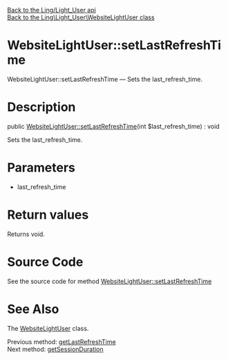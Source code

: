 [Back to the Ling/Light_User api](https://github.com/lingtalfi/Light_User/blob/master/doc/api/Ling/Light_User.md)<br>
[Back to the Ling\Light_User\WebsiteLightUser class](https://github.com/lingtalfi/Light_User/blob/master/doc/api/Ling/Light_User/WebsiteLightUser.md)


WebsiteLightUser::setLastRefreshTime
================



WebsiteLightUser::setLastRefreshTime — Sets the last_refresh_time.




Description
================


public [WebsiteLightUser::setLastRefreshTime](https://github.com/lingtalfi/Light_User/blob/master/doc/api/Ling/Light_User/WebsiteLightUser/setLastRefreshTime.md)(int $last_refresh_time) : void




Sets the last_refresh_time.




Parameters
================


- last_refresh_time

    


Return values
================

Returns void.








Source Code
===========
See the source code for method [WebsiteLightUser::setLastRefreshTime](https://github.com/lingtalfi/Light_User/blob/master/WebsiteLightUser.php#L375-L378)


See Also
================

The [WebsiteLightUser](https://github.com/lingtalfi/Light_User/blob/master/doc/api/Ling/Light_User/WebsiteLightUser.md) class.

Previous method: [getLastRefreshTime](https://github.com/lingtalfi/Light_User/blob/master/doc/api/Ling/Light_User/WebsiteLightUser/getLastRefreshTime.md)<br>Next method: [getSessionDuration](https://github.com/lingtalfi/Light_User/blob/master/doc/api/Ling/Light_User/WebsiteLightUser/getSessionDuration.md)<br>

